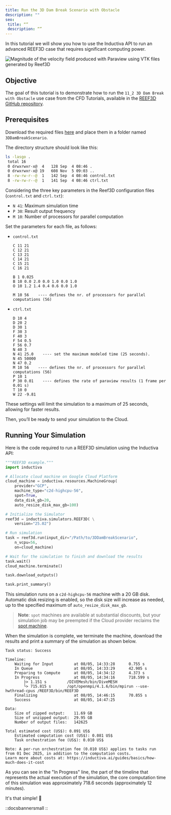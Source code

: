 ```yaml
---
title: Run the 3D Dam Break Scenario with Obstacle
description: ""
seo:
 title: “”
 description: “”
---
```


In this tutorial we will show you how to use the Inductiva API to run an advanced REEF3D case that requires significant computing power.

![Magnitude of the velocity field produced with Paraview using VTK files generated by Reef3D](reef3d/reef3d_3d_dam_break_with_obs.gif)

## Objective
The goal of this tutorial is to demonstrate how to run the `11_2 3D Dam Break with Obstacle` use case from the CFD Tutorials, available in the [REEF3D GitHub repository](https://github.com/REEF3D/REEF3D/tree/master).

## Prerequisites
Download the required files [here](https://github.com/REEF3D/REEF3D/tree/25.02/Tutorials/REEF3D_CFD/11_2%203D%20Dam%20Break%20with%20Obstacle) and place them in a folder named `3DDamBreakScenario`.

The directory structure should look like this:
   ```bash
   ls -lasgo .
    total 16
    0 drwxrwxr-x@  4   128 Sep  4 08:46 .
    0 drwxrwxr-x@ 19   608 Nov  5 09:03 ..
    8 -rw-rw-r--@  1   142 Sep  4 08:46 control.txt
    8 -rw-rw-r--@  1   141 Sep  4 08:46 ctrl.txt
   ```
Considering the three key parameters in the Reef3D configuration files (`control.txt` and `ctrl.txt`):
- `N 41`: Maximum simulation time
- `P 30`: Result output frequency
- `M 10`: Number of processors for parallel computation

Set the parameters for each file, as follows:
- `control.txt`

	```
	C 11 21
	C 12 21
	C 13 21
	C 14 21
	C 15 21
	C 16 21

	B 1 0.025
	B 10 0.0 2.0 0.0 1.0 0.0 1.0
	O 10 1.2 1.4 0.4 0.6 0.0 1.0

	M 10 56    ---- defines the nr. of processors for parallel computations (56)
   ```

 - `ctrl.txt`

  	```
	D 10 4
	D 20 2
	D 30 1
	F 30 3
	F 40 3
	F 54 0.5
	F 56 0.7
	N 40 3
	N 41 25.0    ---- set the maximum modeled time (25 seconds).
	N 45 50000
	N 47 0.2
	M 10 56    ---- defines the nr. of processors for parallel computations (56)
	P 10 1
	P 30 0.01    ---- defines the rate of paraview results (1 frame per 0.01 s)
	T 10 0
	W 22 -9.81
	```

These settings will limit the simulation to a maximum of 25 seconds, allowing for faster results.

Then, you’ll be ready to send your simulation to the Cloud.

## Running Your Simulation
Here is the code required to run a REEF3D simulation using the Inductiva API:

```python
"""REEF3D example."""
import inductiva

# Allocate cloud machine on Google Cloud Platform
cloud_machine = inductiva.resources.MachineGroup(
    provider="GCP",
	machine_type="c2d-highcpu-56",
	spot=True,
	data_disk_gb=20,
	auto_resize_disk_max_gb=100)

# Initialize the Simulator
reef3d = inductiva.simulators.REEF3D( \
    version="25.02")

# Run simulation
task = reef3d.run(input_dir="/Path/to/3DDamBreakScenario",
    n_vcpu=56,
    on=cloud_machine)

# Wait for the simulation to finish and download the results
task.wait()
cloud_machine.terminate()

task.download_outputs()

task.print_summary()
```

This simulation runs on a `c2d-highcpu-56` machine with a 20 GB disk. Automatic disk resizing is enabled, so the disk size will increase as needed,
up to the specified maximum of `auto_resize_disk_max_gb`.

> **Note**: `spot` machines are available at substantial discounts, but your simulation job may be preempted if
> the Cloud provider reclaims the [spot machine](machines/spot-machines).

When the simulation is complete, we terminate the machine, download the results and print a summary of the simulation as shown below.

```
Task status: Success

Timeline:
	Waiting for Input         at 08/05, 14:33:28      0.755 s
	In Queue                  at 08/05, 14:33:29      42.905 s
	Preparing to Compute      at 08/05, 14:34:12      4.373 s
	In Progress               at 08/05, 14:34:16      718.599 s
		├> 1.151 s         /DIVEMesh/bin/DiveMESH
		└> 715.815 s       /opt/openmpi/4.1.6/bin/mpirun --use-hwthread-cpus /REEF3D/bin/REEF3D
	Finalizing                at 08/05, 14:46:15      70.855 s
	Success                   at 08/05, 14:47:25

Data:
	Size of zipped output:    11.69 GB
	Size of unzipped output:  29.95 GB
	Number of output files:   142625

Total estimated cost (US$): 0.091 US$
	Estimated computation cost (US$): 0.081 US$
	Task orchestration fee (US$): 0.010 US$

Note: A per-run orchestration fee (0.010 US$) applies to tasks run from 01 Dec 2025, in addition to the computation costs.
Learn more about costs at: https://inductiva.ai/guides/basics/how-much-does-it-cost
```
As you can see in the "In Progress" line, the part of the timeline that represents the actual execution of the simulation, the core computation time
of this simulation was approximately 718.6 seconds (approximately 12 minutes).

It's that simple! 🚀

::docsbannersmall
::


